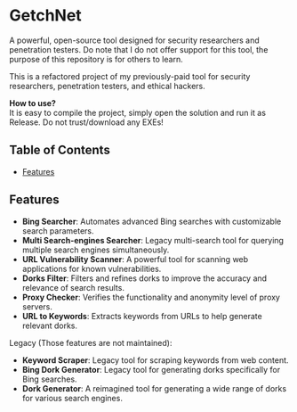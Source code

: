 # GetchNet   
A powerful, open-source tool designed for security researchers and penetration testers.
Do note that I do not offer support for this tool, the purpose of this repository is for others to learn.  

This is a refactored project of my previously-paid tool for security researchers, penetration testers, and ethical hackers.  

**How to use?**  
It is easy to compile the project, simply open the solution and run it as Release. Do not trust/download any EXEs!
## Table of Contents

- [Features](#features)  

## Features

- **Bing Searcher**: Automates advanced Bing searches with customizable search parameters.
- **Multi Search-engines Searcher**: Legacy multi-search tool for querying multiple search engines simultaneously.
- **URL Vulnerability Scanner**: A powerful tool for scanning web applications for known vulnerabilities.
- **Dorks Filter**: Filters and refines dorks to improve the accuracy and relevance of search results.
- **Proxy Checker**: Verifies the functionality and anonymity level of proxy servers.
- **URL to Keywords**: Extracts keywords from URLs to help generate relevant dorks.

Legacy (Those features are not maintained):
- **Keyword Scraper**: Legacy tool for scraping keywords from web content.
- **Bing Dork Generator**: Legacy tool for generating dorks specifically for Bing searches.
- **Dork Generator**: A reimagined tool for generating a wide range of dorks for various search engines.

